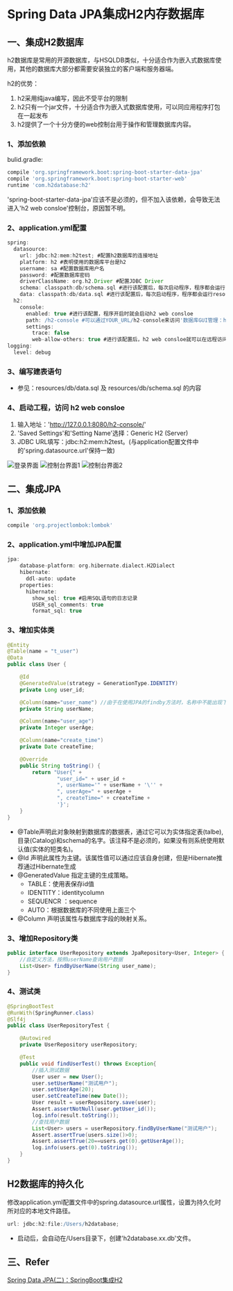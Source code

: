 # Spring Data JPA集成H2内存数据库

## 一、集成H2数据库
h2数据库是常用的开源数据库，与HSQLDB类似，十分适合作为嵌入式数据库使用，其他的数据库大部分都需要安装独立的客户端和服务器端。

h2的优势：
1. h2采用纯java编写，因此不受平台的限制
2. h2只有一个jar文件，十分适合作为嵌入式数据库使用，可以同应用程序打包在一起发布
3. h2提供了一个十分方便的web控制台用于操作和管理数据库内容。

### 1、添加依赖
bulid.gradle:
```groovy
compile 'org.springframework.boot:spring-boot-starter-data-jpa'
compile 'org.springframework.boot:spring-boot-starter-web'
runtime 'com.h2database:h2'
```
'spring-boot-starter-data-jpa'应该不是必须的，但不加入该依赖，会导致无法进入'h2 web consloe'控制台，原因暂不明。

### 2、application.yml配置
```groovy
spring:
  datasource:
    url: jdbc:h2:mem:h2test; #配置h2数据库的连接地址
    platform: h2 #表明使用的数据库平台是h2
    username: sa #配置数据库用户名
    password: #配置数据库密码
    driverClassName: org.h2.Driver #配置JDBC Driver
    schema: classpath:db/schema.sql #进行该配置后，每次启动程序，程序都会运行resources/db/schema.sql文件，对数据库的结构进行操作
    data: classpath:db/data.sql #进行该配置后，每次启动程序，程序都会运行resources/db/data.sql文件，对数据库的数据操作
  h2:
    console:
      enabled: true #进行该配置，程序开启时就会启动h2 web consloe
      path: /h2-console #可以通过YOUR_URL/h2-console来访问'数据库GUI管理：h2 web consloe'。YOUR_URL是你程序的访问URl。
      settings:
        trace: false
        web-allow-others: true #进行该配置后，h2 web consloe就可以在远程访问了。否则只能在本机访问
logging:
  level: debug
```

### 3、编写建表语句
- 参见：resources/db/data.sql 及 resources/db/schema.sql 的内容

### 4、启动工程，访问 h2 web consloe
1. 输入地址：'http://127.0.0.1:8080/h2-console/'
2. 'Saved Settings'和'Setting Name'选择：Generic H2 (Server)
3. JDBC URL填写：jdbc:h2:mem:h2test。(与application配置文件中的'spring.datasource.url'保持一致)

![登录界面](https://github.com/ningjia/h2db/blob/master/imgs/H2WebConsole01.png)
![控制台界面1](https://github.com/ningjia/h2db/blob/master/imgs/H2WebConsole02.png)
![控制台界面2](https://github.com/ningjia/h2db/blob/master/imgs/H2WebConsole03.png)

## 二、集成JPA
### 1、添加依赖
```groovy
compile 'org.projectlombok:lombok'
```
### 2、application.yml中增加JPA配置
```groovy
jpa:
    database-platform: org.hibernate.dialect.H2Dialect
    hibernate:
      ddl-auto: update
    properties:
      hibernate:
        show_sql: true #启用SQL语句的日志记录
        USER_sql_comments: true
        format_sql: true
```
### 3、增加实体类
```java
@Entity
@Table(name = "t_user")
@Data
public class User {

    @Id
    @GeneratedValue(strategy = GenerationType.IDENTITY)
    private Long user_id;

    @Column(name="user_name") //由于在使用JPA的findby方法时，名称中不能出现下划线，所以在此处将名称中的下划线去掉
    private String userName;

    @Column(name="user_age")
    private Integer userAge;

    @Column(name="create_time")
    private Date createTime;

    @Override
    public String toString() {
        return "User{" +
                "user_id=" + user_id +
                ", userName='" + userName + '\'' +
                ", userAge=" + userAge +
                ", createTime=" + createTime +
                '}';
    }
}
```
- @Table声明此对象映射到数据库的数据表，通过它可以为实体指定表(talbe),目录(Catalog)和schema的名字。该注释不是必须的，如果没有则系统使用默认值(实体的短类名)。
- @Id 声明此属性为主键。该属性值可以通过应该自身创建，但是Hibernate推荐通过Hibernate生成
- @GeneratedValue 指定主键的生成策略。
    - TABLE：使用表保存id值
    - IDENTITY：identitycolumn
    - SEQUENCR ：sequence
    - AUTO：根据数据库的不同使用上面三个
- @Column 声明该属性与数据库字段的映射关系。

### 3、增加Repository类
```java
public interface UserRepository extends JpaRepository<User, Integer> {
    //自定义方法，按照userName查询用户数据
    List<User> findByUserName(String user_name);
}
```

### 4、测试类
```java
@SpringBootTest
@RunWith(SpringRunner.class)
@Slf4j
public class UserRepositoryTest {

    @Autowired
    private UserRepository userRepository;

    @Test
    public void findUserTest() throws Exception{
        //插入测试数据
        User user = new User();
        user.setUserName("测试用户");
        user.setUserAge(20);
        user.setCreateTime(new Date());
        User result = userRepository.save(user);
        Assert.assertNotNull(user.getUser_id());
        log.info(result.toString());
        //查找用户数据
        List<User> users = userRepository.findByUserName("测试用户");
        Assert.assertTrue(users.size()>0);
        Assert.assertTrue(20==users.get(0).getUserAge());
        log.info(users.get(0).toString());
    }
}
```

## H2数据库的持久化
修改application.yml配置文件中的spring.datasource.url属性，设置为持久化时所对应的本地文件路径。
```groovy
url: jdbc:h2:file:/Users/h2database;
```
- 启动后，会自动在/Users目录下，创建'h2database.xx.db'文件。

## 三、Refer
[Spring Data JPA(二)：SpringBoot集成H2](https://niocoder.com/2018/03/23/Spring-Data-JPA(二)-SpringBoot集成H2/#applicationyml)
